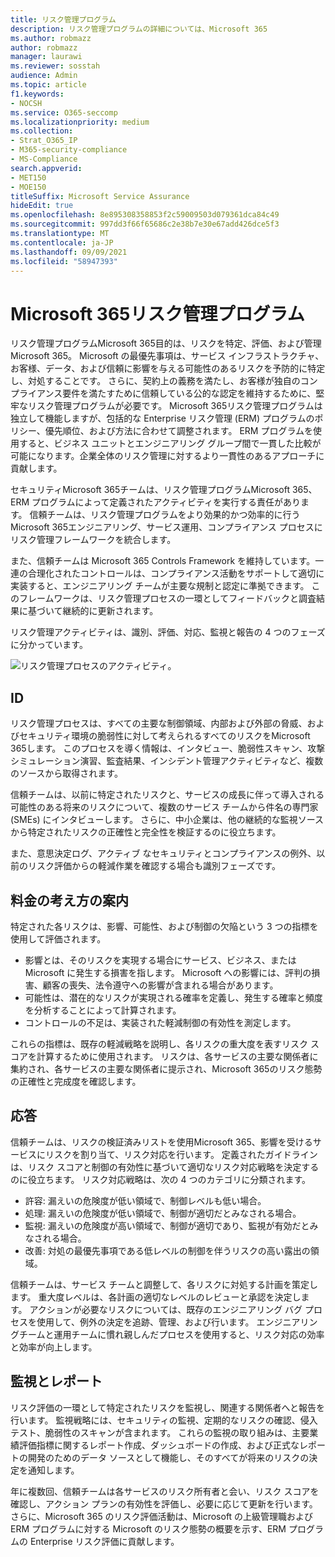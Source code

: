 ```yaml
---
title: リスク管理プログラム
description: リスク管理プログラムの詳細については、Microsoft 365
ms.author: robmazz
author: robmazz
manager: laurawi
ms.reviewer: sosstah
audience: Admin
ms.topic: article
f1.keywords:
- NOCSH
ms.service: O365-seccomp
ms.localizationpriority: medium
ms.collection:
- Strat_O365_IP
- M365-security-compliance
- MS-Compliance
search.appverid:
- MET150
- MOE150
titleSuffix: Microsoft Service Assurance
hideEdit: true
ms.openlocfilehash: 8e895308358853f2c59009503d079361dca84c49
ms.sourcegitcommit: 997dd3f66f65686c2e38b7e30e67add426dce5f3
ms.translationtype: MT
ms.contentlocale: ja-JP
ms.lasthandoff: 09/09/2021
ms.locfileid: "58947393"
---
```

# <a name="microsoft-365-risk-management-program"></a>Microsoft 365リスク管理プログラム

リスク管理プログラムMicrosoft 365目的は、リスクを特定、評価、および管理Microsoft 365。 Microsoft の最優先事項は、サービス インフラストラクチャ、お客様、データ、および信頼に影響を与える可能性のあるリスクを予防的に特定し、対処することです。 さらに、契約上の義務を満たし、お客様が独自のコンプライアンス要件を満たすために信頼している公的な認定を維持するために、堅牢なリスク管理プログラムが必要です。 Microsoft 365リスク管理プログラムは独立して機能しますが、包括的な Enterprise リスク管理 (ERM) プログラムのポリシー、優先順位、および方法に合わせて調整されます。 ERM プログラムを使用すると、ビジネス ユニットとエンジニアリング グループ間で一貫した比較が可能になります。企業全体のリスク管理に対するより一貫性のあるアプローチに貢献します。

セキュリティMicrosoft 365チームは、リスク管理プログラムMicrosoft 365、ERM プログラムによって定義されたアクティビティを実行する責任があります。 信頼チームは、リスク管理プログラムをより効果的かつ効率的に行うMicrosoft 365エンジニアリング、サービス運用、コンプライアンス プロセスにリスク管理フレームワークを統合します。

また、信頼チームは Microsoft 365 Controls Framework を維持しています。一連の合理化されたコントロールは、コンプライアンス活動をサポートして適切に実装すると、エンジニアリング チームが主要な規制と認定に準拠できます。 このフレームワークは、リスク管理プロセスの一環としてフィードバックと調査結果に基づいて継続的に更新されます。

リスク管理アクティビティは、識別、評価、対応、監視と報告の 4 つのフェーズに分かっています。

![リスク管理プロセスのアクティビティ。](../media/assurance-risk-management-review-process.png)

## <a name="identification"></a>ID

リスク管理プロセスは、すべての主要な制御領域、内部および外部の脅威、およびセキュリティ環境の脆弱性に対して考えられるすべてのリスクをMicrosoft 365します。 このプロセスを導く情報は、インタビュー、脆弱性スキャン、攻撃シミュレーション演習、監査結果、インシデント管理アクティビティなど、複数のソースから取得されます。

信頼チームは、以前に特定されたリスクと、サービスの成長に伴って導入される可能性のある将来のリスクについて、複数のサービス チームから件名の専門家 (SMEs) にインタビューします。 さらに、中小企業は、他の継続的な監視ソースから特定されたリスクの正確性と完全性を検証するのに役立ちます。

また、意思決定ログ、アクティブ なセキュリティとコンプライアンスの例外、以前のリスク評価からの軽減作業を確認する場合も識別フェーズです。

## <a name="assessment"></a>料金の考え方の案内

特定された各リスクは、影響、可能性、および制御の欠陥という 3 つの指標を使用して評価されます。

- 影響とは、そのリスクを実現する場合にサービス、ビジネス、または Microsoft に発生する損害を指します。 Microsoft への影響には、評判の損害、顧客の喪失、法令遵守への影響が含まれる場合があります。
- 可能性は、潜在的なリスクが実現される確率を定義し、発生する確率と頻度を分析することによって計算されます。
- コントロールの不足は、実装された軽減制御の有効性を測定します。

これらの指標は、既存の軽減戦略を説明し、各リスクの重大度を表すリスク スコアを計算するために使用されます。 リスクは、各サービスの主要な関係者に集約され、各サービスの主要な関係者に提示され、Microsoft 365のリスク態勢の正確性と完成度を確認します。

## <a name="response"></a>応答

信頼チームは、リスクの検証済みリストを使用Microsoft 365、影響を受けるサービスにリスクを割り当て、リスク対応を行います。 定義されたガイドラインは、リスク スコアと制御の有効性に基づいて適切なリスク対応戦略を決定するのに役立ちます。 リスク対応戦略は、次の 4 つのカテゴリに分類されます。

- 許容: 漏えいの危険度が低い領域で、制御レベルも低い場合。
- 処理: 漏えいの危険度が低い領域で、制御が適切だとみなされる場合。
- 監視: 漏えいの危険度が高い領域で、制御が適切であり、監視が有効だとみなされる場合。
- 改善: 対処の最優先事項である低レベルの制御を伴うリスクの高い露出の領域。

信頼チームは、サービス チームと調整して、各リスクに対処する計画を策定します。 重大度レベルは、各計画の適切なレベルのレビューと承認を決定します。 アクションが必要なリスクについては、既存のエンジニアリング バグ プロセスを使用して、例外の決定を追跡、管理、および行います。 エンジニアリングチームと運用チームに慣れ親しんだプロセスを使用すると、リスク対応の効率と効率が向上します。

## <a name="monitoring-and-reporting"></a>監視とレポート

リスク評価の一環として特定されたリスクを監視し、関連する関係者へと報告を行います。 監視戦略には、セキュリティの監視、定期的なリスクの確認、侵入テスト、脆弱性のスキャンが含まれます。 これらの監視の取り組みは、主要業績評価指標に関するレポート作成、ダッシュボードの作成、および正式なレポートの開発のためのデータ ソースとして機能し、そのすべてが将来のリスクの決定を通知します。

年に複数回、信頼チームは各サービスのリスク所有者と会い、リスク スコアを確認し、アクション プランの有効性を評価し、必要に応じて更新を行います。 さらに、Microsoft 365 のリスク評価活動は、Microsoft の上級管理職および ERM プログラムに対する Microsoft のリスク態勢の概要を示す、ERM プログラムの Enterprise リスク評価に貢献します。
